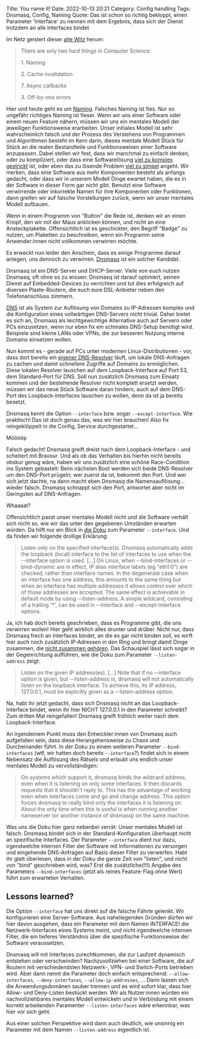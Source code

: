 Title: You name it!
Date: 2022-10-13 20:21
Category: Config handling
Tags: Dnsmasq, Config, Naming
Quote: Das ist schon so richtig bekloppt, einen Parameter 'Interface' zu nennen mit dem Ergebnis, dass sich der Dienst trotzdem an alle Interfaces bindet

Im Netz geistert dieser [alte
Witz](https://martinfowler.com/bliki/TwoHardThings.html) herum: 

> There are only two hard things in Computer Science:
>
> 1\. Naming
>
> 2\. Cache invalidation
>
> 7\. Async callbacks
>
> 3\. Off-by-one errors

Hier und heute geht es um
[Naming](https://medium.com/@pabashani.herath/clean-code-naming-conventions-4cac223de3c6).
Falsches Naming ist fies. Nur so ungefähr richtiges Naming ist fieser. Wenn wir
uns einer Software oder einem neuen Feature nähern, müssen wir uns ein mentales
Modell der jeweiligen Funktionsweise erarbeiten. Unser initiales Modell ist sehr
wahrscheinlich falsch und der Prozess des Verstehens von Programmen und
Algorithmen besteht im Kern darin, dieses mentale Modell Stück für Stück an die
realen Bestandteile und Funktionsweisen einer Software anzupassen. Dabei
stellen wir fest, dass wir manchmal zu einfach denken, oder zu kompliziert,
oder dass eine Softwarelösung [viel zu komplex
gestrickt](https://towardsdatascience.com/re-evaluating-kafka-issues-and-alternatives-for-real-time-395573418f27)
ist, oder eben das zu lösende Problem [viel zu simpel]({tag}Ansible) angeht.
Wir merken, dass eine Software aus mehr Komponenten besteht als anfangs
gedacht, oder dass wir in unserem Modell Dinge ewartet haben, die es in der
Software in dieser Form gar nicht gibt. Benutzt eine Software verwirrende oder
inkorrekte Namen für ihre Komponenten oder Funktionen, dann greifen wir auf
falsche Vorstellungen zurück, wenn wir unser mentales Modell aufbauen.

Wenn in einem Programm von "Button" die Rede ist, denken wir an einen Knopf,
den wir mit der Maus anklicken können, und nicht an eine Ansteckplakette.
Offensichtlich ist es geschickter, den Begriff "Badge" zu nutzen, um Plaketten
zu beschreiben, wenn ein Programm seine Anwender:innen nicht vollkommen
verwirren möchte.

Es erweckt nun leider den Anschein, dass es einige Programme darauf anlegen,
uns dennoch zu verwirren. [Dnsmasq](https://thekelleys.org.uk/dnsmasq/doc.html)
ist ein solcher Kandidat.

Dnsmasq ist ein DNS-Server und DHCP-Server. Viele von euch nutzen Dnsmasq, oft
ohne es zu wissen: Dnsmasq ist darauf optimiert, seinen Dienst auf
Embedded-Devices zu verrichten und tut dies erfolgreich auf diversen
Plaste-Routern, die euch eure DSL-Anbieter neben den Telefonanschluss zimmern.

[DNS](https://howdns.works/de/) ist als System zur Auflösung von Domains zu
IP-Adressen komplex und die Konfiguration eines vollwärtigen DNS-Servers nicht
trivial. Daher bietet es sich an, Dnsmasq als leichtgewichtige Alternative auch
auf Servern oder PCs einzusetzen, wenn nur eben fix ein schmales DNS-Setup
benötigt wird. Beispiele sind kleine LANs oder VPNs, die zur besseren Nutzung
interne Domains einsetzen wollen.

Nun kommt es - gerade auf PCs unter modernen Linux-Distributionen - vor, dass
dort bereits ein [eigener
DNS-Resolver](https://www.freedesktop.org/software/systemd/man/systemd-resolved.service.html)
läuft, um lokale DNS-Anfragen zu cachen und damit schnellere Zugriffe auf
Domains zu ermöglichen. Diese lokalen Resolver lauschen auf dem
Loopback-Interface auf Port 53, dem Standard-Port für DNS. Soll nun zusätzlich
Dnsmasq zum Einsatz kommen und der bestehende Resolver nicht komplett ersetzt
werden, müssen wir das neue Stück Software daran hindern, auch auf dem DNS-Port
des Loopback-Interfaces lauschen zu wollen, denn da ist ja bereits besetzt.

Dnsmasq kennt die Option `--interface` bzw. sogar `--except-interface`. Wie
praktisch! Das ist doch genau das, was wir hier brauchen! Also fix
reingeklöppelt in die Config, Service durchgestartet...

Mööööp

Falsch gedacht! Dnsmasq greift dreist nach dem Loopback-Interface - und
scheitert mit Bravour. Und als ob das Verhalten bis hierhin nicht bereits
obskur genug wäre, haben wir uns zusätzlich eine schöne Race-Condition ins
System gebastelt: Beim nächsten Boot werden sich beide DNS-Resolver um den
DNS-Port prügeln; wer zuerst da ist, bekommt den Port. Und wer sich jetzt
dachte, na dann macht eben Dnsmasq die Namensauflösung... wieder falsch.
Dnsmasq schnappt sich den Port, antwortet aber nicht im Geringsten auf
DNS-Anfragen.

Whaaaat?

Offensichtlich passt unser mentales Modell nicht und die Software verhält sich
nicht so, wie wir das unter den gegebenen Umständen erwarten würden. Da hilft
nur ein Blick in [die
Doku](https://thekelleys.org.uk/dnsmasq/docs/dnsmasq-man.html) zum Parameter
`--interface`. Und da finden wir folgende drollige Erklärung:

> Listen only on the specified interface(s). Dnsmasq automatically adds the
> loopback (local) interface to the list of interfaces to use when the
> --interface option is used. [...] On Linux, when --bind-interfaces or
> --bind-dynamic are in effect, IP alias interface labels (eg "eth1:0") are
> checked, rather than interface names. In the degenerate case when an
> interface has one address, this amounts to the same thing but when an
> interface has multiple addresses it allows control over which of those
> addresses are accepted. The same effect is achievable in default mode by
> using --listen-address. A simple wildcard, consisting of a trailing '\*', can
> be used in --interface and --except-interface options. 

Ja, ich hab doch bereits geschrieben, dass es Programme gibt, die uns verwirren
wollen! Hier geht wirklich alles drunter und drüber. Nicht nur, dass Dnsmasq
frech an Interfaces bindet, an die es gar nicht binden soll, es wirft hier auch
noch zusätzlich IP-Adressen in den Ring und bringt damit Dinge zusammen, die
[nicht zusammen
gehören](https://de.wikipedia.org/wiki/Internetprotokollfamilie#TCP/IP-Referenzmodell).
Das Schauspiel lässt sich sogar in der Gegenrichtung aufführen, wie die Doku
zum Parameter `--listen-address` zeigt:

> Listen on the given IP address(es). [...] Note that if no --interface option
> is given, but --listen-address is, dnsmasq will not automatically listen on
> the loopback interface. To achieve this, its IP address, 127.0.0.1, must be
> explicitly given as a --listen-address option. 

Na, habt ihr jetzt gedacht, dass sich Dnsmasq nicht an das Loopback-Interface
bindet, wenn ihr hier NICHT 127.0.0.1 in den Parameter schreibt? Zum dritten
Mal reingefallen! Dnsmasq greift fröhlich weiter nach dem Loopback-Interface.

An irgendeinem Punkt muss den Entwickler:innen von Dnsmasq auch aufgefallen
sein, dass diese Herangehensweise zu Chaos und Durcheinander führt. In der Doku
zu einem weiteren Parameter `--bind-interfaces` (wtf, wir hatten doch bereits
`--interface`?) findet sich in einem Nebensatz die Auflösung des Rätsels und
erlaubt uns endlich unser mentales Modell zu vervollständigen:

> On systems which support it, dnsmasq binds the wildcard address, even when it
> is listening on only some interfaces. It then discards requests that it
> shouldn't reply to. This has the advantage of working even when interfaces
> come and go and change address. This option forces dnsmasq to really bind
> only the interfaces it is listening on. About the only time when this is
> useful is when running another nameserver (or another instance of dnsmasq) on
> the same machine.

Was uns die Doku hier ganz nebenbei verrät: Unser mentales Modell ist falsch.
Dnsmasq bindet sich in der Standard-Konfiguration überhaupt nicht an
spezifische Interfaces. Der Parameter `--interface` dient nur dazu,
irgendwelche internen Filter der Software mit Informationen zu versorgen und
eingehende DNS-Anfragen auf Basis dieser Filter zu verwerfen. Habt ihr glatt
überlesen, dass in der Doku die ganze Zeit von "listen", und nicht von "bind"
geschrieben wird, was? Erst die zusätzliche(!!!) Angabe des Parameters
`--bind-interfaces` (jetzt als reines Feature-Flag ohne Wert) führt zum
erwarteten Verhalten.

## Lessons learned?

Die Option `--interface` hat uns direkt auf die falsche Fährte gelenkt. Wir
konfigurieren eine Server-Software. Aus naheliegenden Gründen dürfen wir hier
davon ausgehen, dass ein Parameter mit dem Namen INTERFACE! die
Netzwerk-Interfaces eines Systems meint, und nicht irgendwelche internen
Filter, die ein tieferes Verständnis über die spezifische Funktionsweise der
Software veraussetzen.

Dnsmasq will mit Interfaces zurechtkommen, die zur Laufzeit dynamisch entstehen
oder verschwinden? Nachzuvollziehen bei einer Software, die auf Routern mit
verschiedendsten Netzwerk-, VPN- und Switch-Ports betrieben wird. Aber dann
nennt die Parameter doch einfach entsprechend: `--allow-interfaces`,
`--deny-interfaces`, `--allow-ip-addresses`, ... Dann lassen sich die
Anwendungsdomänen sauber trennen und es wird sofort klar, dass hier Allow- und
Deny-Listen bestückt werden. Wir als Nutzer:innen würden ein nachvollziehbares
mentales Modell entwickeln und in Verbindung mit einem korrekt arbeitenden
Paramenter `--listen-interfaces` wäre erkennbar, was hier vor sich geht.

Aus einer solchen Perspektive wird dann auch deutlich, wie unsinnig ein
Parameter mit dem Namen `--listen-address` eigentlich ist.
